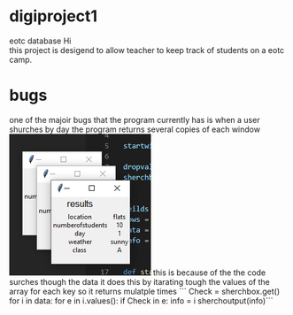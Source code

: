 # digiproject1
eotc database
Hi<br>
this project is desigend to allow teacher to keep track of students on a eotc camp.<br>
<h1>
bugs
</h1>
one of the majoir bugs that the program currently has is when a user shurches by day the program returns several copies of each window 
<img src="readmedata/suerachbydaybug.PNG">
this is because of the the code surches though the data it does this by itarating tough the values of the array for each key so it returns mulatple times
``` Check = sherchbox.get()
    for i in data:
        for e in i.values():
            if Check in e:
                info = i
                sherchoutput(info)```
